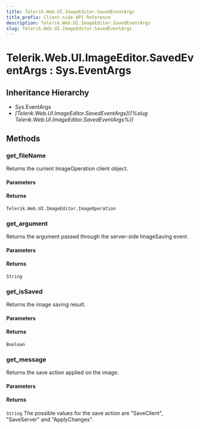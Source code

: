```yaml
---
title: Telerik.Web.UI.ImageEditor.SavedEventArgs
title_prefix: Client-side API Reference
description: Telerik.Web.UI.ImageEditor.SavedEventArgs
slug: Telerik.Web.UI.ImageEditor.SavedEventArgs
---
```


# Telerik.Web.UI.ImageEditor.SavedEventArgs : Sys.EventArgs 

## Inheritance Hierarchy

* Sys.EventArgs
* *[Telerik.Web.UI.ImageEditor.SavedEventArgs]({%slug Telerik.Web.UI.ImageEditor.SavedEventArgs%})*


## Methods

###  get_fileName

Returns the current ImageOperation client object.

#### Parameters

#### Returns

`Telerik.Web.UI.ImageEditor.ImageOperation`

### get_argument

Returns the argument passed through the server-side ImageSaving event.

#### Parameters

#### Returns

`String`

### get_isSaved

Returns the image saving result.

#### Parameters

#### Returns

`Boolean`

### get_message

Returns the save action applied on the image.

#### Parameters

#### Returns

`String` The possible values for the save action are "SaveClient", "SaveServer" and "ApplyChanges".


